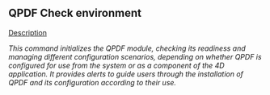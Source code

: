 ## __QPDF Check environment__

<u> Description</u>

_This command initializes the QPDF module, checking its readiness and managing different configuration scenarios, depending on whether QPDF is configured for use from the system or as a component of the 4D application. It provides alerts to guide users through the installation of QPDF and its configuration according to their use._
